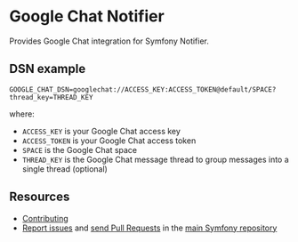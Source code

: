 Google Chat Notifier
====================

Provides Google Chat integration for Symfony Notifier.

DSN example
-----------

```
GOOGLE_CHAT_DSN=googlechat://ACCESS_KEY:ACCESS_TOKEN@default/SPACE?thread_key=THREAD_KEY
```

where:
 - `ACCESS_KEY` is your Google Chat access key
 - `ACCESS_TOKEN` is your Google Chat access token
 - `SPACE` is the Google Chat space
 - `THREAD_KEY` is the Google Chat message thread to group messages into a single thread (optional)

Resources
---------

  * [Contributing](https://symfony.com/doc/current/contributing/index.html)
  * [Report issues](https://github.com/symfony/symfony/issues) and
    [send Pull Requests](https://github.com/symfony/symfony/pulls)
    in the [main Symfony repository](https://github.com/symfony/symfony)
